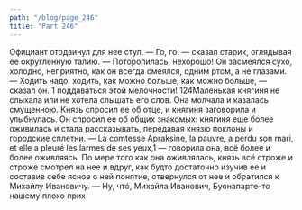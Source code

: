 ```yaml
---
path: "/blog/page_246"
title: "Part 246"
---
```


 Официант отодвинул для нее стул.
— Го, го! — сказал старик, оглядывая ее округленную талию. — Поторопилась, нехорошо!
Он засмеялся сухо, холодно, неприятно, как он всегда смеялся, одним ртом, а не глазами.
— Ходить надо, ходить, как можно больше, как можно больше, — сказал он.
1 поддаваться этой мелочности!
124Маленькая княгиня не слыхала или не хотела слышать его слов. Она молчала и казалась смущенною. Князь спросил ее об отце, и княгиня заговорила и улыбнулась. Он спросил ее об общих знакомых: княгиня еще более оживилась и стала рассказывать, передавая князю поклоны и городские сплетни.
— La comtesse Apraksine, la pauvre, a perdu son mari, et elle a pleuré les larmes de ses yeux,1 — говорила она, всё более и более оживляясь.
По мере того как она оживлялась, князь всё строже и строже смотрел на нее и вдруг, как будто достаточно изучив ее и составив себе ясное о ней понятие, отвернулся от нее и обратился к Михайлу Ивановичу.
— Ну, чтó, Михайла Иванович, Буонапарте-то нашему плохо прих
